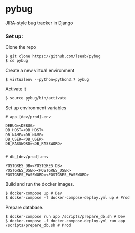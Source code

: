 # pybug

JIRA-style bug tracker in Django

### Set up:
Clone the repo
```console
$ git clone https://github.com/lseab/pybug
$ cd pybug
```
Create a new virtual environment
```console
$ virtualenv --python=python3.7 pybug
```
Activate it
```console
$ source pybug/bin/activate
```
Set up environment variables
```
# app_[dev/prod].env

DEBUG=<DEBUG>
DB_HOST=<DB_HOST>
DB_NAME=<DB_NAME>
DB_USER=<DB_USER>
DB_PASSWORD=<DB_PASSWORD>


# db_[dev/prod].env

POSTGRES_DB=<POSTGRES_DB>
POSTGRES_USER=<POSTGRES_USER>
POSTGRES_PASSWORD=<POSTGRES_PASSWORD>
```
Build and run the docker images.
```console
$ docker-compose up # Dev 
$ docker-compose -f docker-compose-deploy.yml up # Prod
```
Prepare database.
```console
$ docker-compose run app /scripts/prepare_db.sh # Dev 
$ docker-compose -f docker-compose-deploy.yml run app /scripts/prepare_db.sh # Prod
```
